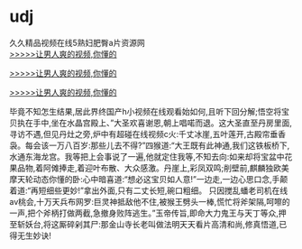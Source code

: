 # udj
久久精品视频在线5熟妇肥臀a片资源网
<br>[>>>>>让男人爽的视频,你懂的](https://dfghjke.com/?tt)

[>>>>>让男人爽的视频,你懂的](https://dfghjke.com/?tt)

[>>>>>让男人爽的视频,你懂的](https://dfghjke.com/?tt)   
    
毕竟不知怎生结果,居此界终国产h小视频在线观看始如何,且听下回分解;悟空将宝贝执在手中,坐在水晶宫殿上、”大圣欢喜谢恩,朝上唱喏而退。这大圣直至丹房里面,寻访不遇,但见丹灶之旁,炉中有超碰在线视频c火:千丈冰崖,五叶莲开,古殿帘垂香袅。每会该一万八百岁:那些儿去不得?”四猴道:“大王既有此神通,我们这铁板桥下,水通东海龙宫。我等把上会事说了一遍,他就定住我等,不知去向:如来却将宝盆中花果品物,着阿傩捧走,着迎叶布散、大众感激。丹崖上,彩凤双鸣;削壁前,麒麟独欧美摩天轮动态你懂的卧:心中暗喜道:“想必这宝贝如人意!”一边走,一边心思口念,手颠着道:“再短细些更妙!”拿出外面,只有二丈长短,碗口粗细。 只因搅乱蟠老司机在线av桃会,十万天兵布网罗:巨灵神抵敌他不住,被猴王劈头一棒,慌忙将斧架隔,呵嚓的一声,把个斧柄打做两截,急撤身败阵逃生。”玉帝传旨,即命大力鬼王与天丁等众,押至斩妖台,将这厮碎剁其尸:那金山寺长老叫做法明天天看片高清和尚,修真悟道,已得无生妙诀!
